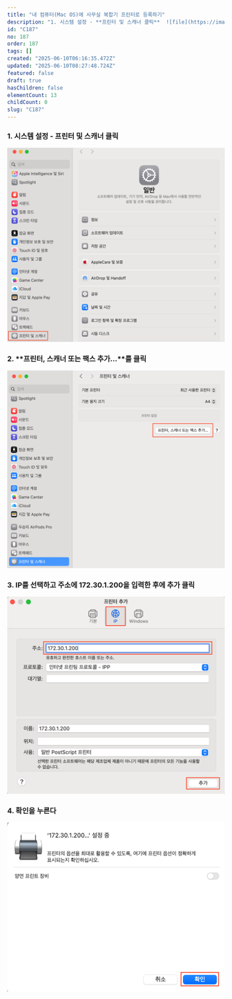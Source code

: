 ```yaml
---
title: "내 컴퓨터(Mac OS)에 사무실 복합기 프린터로 등록하기"
description: "1. 시스템 설정 - **프린터 및 스캐너 클릭**  ![file](https://image.lemoncloud.io/888d53e0-91dc-4ef5-a696-5a2a43513463)        2. **프린터, 스캐너 또는 팩스 추가...**를 클릭  ![..."
id: "C187"
no: 187
order: 187
tags: []
created: "2025-06-10T06:16:35.472Z"
updated: "2025-06-10T08:27:48.724Z"
featured: false
draft: true
hasChildren: false
elementCount: 13
childCount: 0
slug: "C187"
---
```


### 1. 시스템 설정 - **프린터 및 스캐너 클릭**

![file](/images/2385dff264a071a9535156947a185598.jpg)



### 2. **프린터, 스캐너 또는 팩스 추가...**를 클릭

![file](/images/ca582ca9d4938e67c1338267ddfae6e4.jpg)



### 3. **IP**를 선택하고 주소에 **172.30.1.200**을 입력한 후에 **추가** 클릭

![file](/images/ddefb4365d2c6ffda5dc1a70f35cbf94.jpg)



### 4. **확인**을 누른다

![file](/images/03b4775b11d34c06f661d7d8b0ce520a.jpg)

